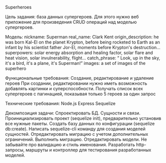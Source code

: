 Superheroes

Цель задания: база данных супергероев. Для этого нужно веб приложение для произведения CRUD операций над моделью супергероев.

Модель: nickname: Superman real_name: Clark Kent origin_description: he was born Kal-El on the planet Krypton, before being rocketed to Earth as an infant by his scientist father Jor-El, moments before Krypton's destruction... superpowers: solar energy absorption and healing factor, solar flare and heat vision, solar invulnerability, flight... catch_phrase: “​ Look, up in the sky, it's a bird, it's a plane, it's Superman!” images: a set of images of the superhero

Функциональные требования: Создание, редактирование и удаление героев При создании, редактировании нужно иметь возможность добавлять картинки и суперспособности. Получать список всех супергероев с пагинацией, показывая только 5 героев за один запрос

Технические требования: Node.js Express Sequelize

Декомпозиция задачи: Спроектировать БД. Сущности и связи. Проинициализировать проект (sequelize init), предварительно установив все нужные пакеты. Создать базу данных по конфигурации (sequelize db:create). Написать sequelize-cli команду для создания моделей сущностей. Отредактировать миграцию с учетом дополнительных ограничений. Выполнить миграцию. Отредактировать модели. Не забывайте про валидацию и стиль именования. Разработать http-запросы, маршруты и контроллер для тестирования разработанных моделей.